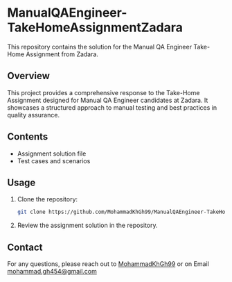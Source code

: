 # ManualQAEngineer-TakeHomeAssignmentZadara

This repository contains the solution for the Manual QA Engineer Take-Home Assignment from Zadara.

## Overview

This project provides a comprehensive response to the Take-Home Assignment designed for Manual QA Engineer candidates at Zadara. It showcases a structured approach to manual testing and best practices in quality assurance.

## Contents

- Assignment solution file
- Test cases and scenarios

## Usage

1. Clone the repository:
   ```bash
   git clone https://github.com/MohammadKhGh99/ManualQAEngineer-TakeHomeAssignmentZadara.git
   ```

2. Review the assignment solution in the repository.

## Contact

For any questions, please reach out to [MohammadKhGh99](https://github.com/MohammadKhGh99)
or on Email [mohammad.gh454@gmail.com](mailto:mohammad.gh454@gmail.com)

